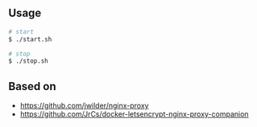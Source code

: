 ## Usage 

```bash
# start
$ ./start.sh

# stop
$ ./stop.sh
```

## Based on

- https://github.com/jwilder/nginx-proxy
- https://github.com/JrCs/docker-letsencrypt-nginx-proxy-companion
